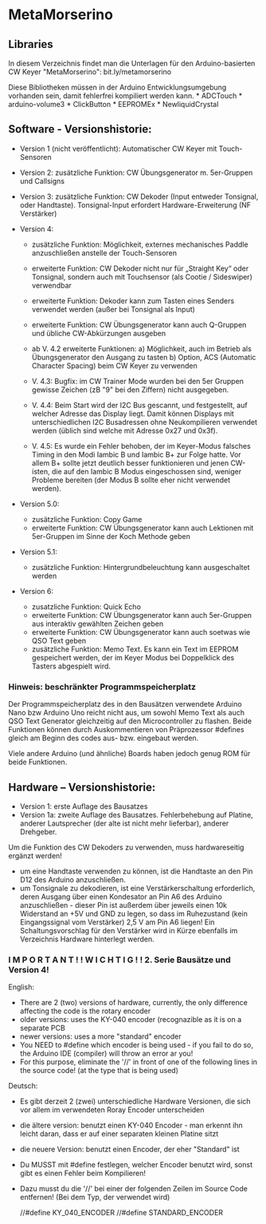 # MetaMorserino

## Libraries

In diesem Verzeichnis findet man die Unterlagen für den Arduino-basierten CW Keyer "MetaMorserino":
bit.ly/metamorserino

Diese Bibliotheken müssen in der Arduino Entwicklungsumgebung
vorhanden sein, damit fehlerfrei kompiliert werden kann.
    * ADCTouch
    * arduino-volume3
    * ClickButton
    * EEPROMEx
    * NewliquidCrystal

## Software - Versionshistorie:

- Version 1 (nicht veröffentlicht):
  Automatischer CW Keyer mit Touch-Sensoren
- Version 2: zusätzliche Funktion: CW Übungsgenerator m. 5er-Gruppen und Callsigns
- Version 3: zusätzliche Funktion: CW Dekoder (Input entweder Tonsignal, oder Handtaste). Tonsignal-Input
     erfordert Hardware-Erweiterung (NF Verstärker)
- Version 4:
  - zusätzliche Funktion: Möglichkeit, externes mechanisches Paddle anzuschließen anstelle der
                           Touch-Sensoren
  - erweiterte Funktion: CW Dekoder nicht nur für „Straight Key“ oder Tonsignal, sondern auch mit
              Touchsensor (als Cootie / Sideswiper) verwendbar
  - erweiterte Funktion: Dekoder kann zum Tasten eines Senders verwendet werden (außer bei Tonsignal
        als Input)
  - erweiterte Funktion: CW Übungsgenerator kann auch Q-Gruppen und übliche CW-Abkürzungen ausgeben

  - ab V. 4.2 erweiterte Funktionen:
     a) Möglichkeit, auch im Betrieb als Übungsgenerator den Ausgang zu tasten
     b) Option, ACS (Automatic Character Spacing) beim CW Keyer zu verwenden

  - V. 4.3: Bugfix: im CW Trainer Mode wurden bei den 5er Gruppen gewisse Zeichen (zB "9" bei den Ziffern) nicht
    ausgegeben.

  - V. 4.4: Beim Start wird der I2C Bus gescannt, und festgestellt, auf welcher Adresse das Display liegt. Damit können
    Displays mit unterschiedlichen I2C Busadressen ohne Neukompilieren verwendet werden
    (üblich sind welche mit Adresse 0x27 und 0x3f).

  - V. 4.5: Es wurde ein Fehler behoben, der im Keyer-Modus falsches Timing in den Modi Iambic B und Iambic B+ zur
    Folge hatte. Vor allem B+ sollte jetzt deutlich besser funktionieren und jenen CW-isten, die auf
    den Iambic B Modus eingeschossen sind, weniger Probleme bereiten (der Modus B sollte eher nicht
    verwendet werden).

- Version 5.0:
  - zusätzliche Funktion: Copy Game
  - erweiterte Funktion: CW Übungsgenerator kann auch Lektionen mit 5er-Gruppen im Sinne der Koch Methode geben
- Version 5.1:
  - zusätzliche Funktion: Hintergrundbeleuchtung kann ausgeschaltet werden
- Version 6:
  - zusatzliche Funktion: Quick Echo
  - erweiterte Funktion: CW Übungsgenerator kann auch 5er-Gruppen aus interaktiv gewählten Zeichen geben
  - erweiterte Funktion: CW Übungsgenerator kann auch soetwas wie QSO Text geben
  - zusätzliche Funktion: Memo Text. Es kann ein Text im EEPROM gespeichert werden, der im Keyer Modus
    bei Doppelklick des Tasters abgespielt wird.

### Hinweis: beschränkter Programmspeicherplatz

Der Programmspeicherplatz des in den Bausätzen verwendete Arduino Nano
bzw Arduino Uno reicht nicht aus, um sowohl Memo Text als auch QSO
Text Generator gleichzeitig auf den Microcontroller zu flashen. Beide
Funktionen können durch Auskommentieren von Präprozessor #defines
gleich am Beginn des codes aus- bzw. eingebaut werden.

Viele andere Arduino (und ähnliche) Boards haben jedoch genug ROM für beide Funktionen.


## Hardware – Versionshistorie:

- Version 1: erste Auflage des Bausatzes
- Version 1a: zweite Auflage des Bausatzes. Fehlerbehebung auf Platine, anderer Lautsprecher (der alte ist
      nicht mehr lieferbar), anderer Drehgeber.

Um die Funktion des CW Dekoders zu verwenden, muss hardwareseitig ergänzt werden!

- um eine Handtaste verwenden zu können, ist die Handtaste an den Pin D12 des Arduino anzuschließen.
- um Tonsignale zu dekodieren, ist eine Verstärkerschaltung erforderlich, deren Ausgang über
  einen Kondesator an Pin A6 des Arduino anzuschließen - dieser Pin ist außerdem über jeweils
  einen 10k Widerstand an +5V und GND zu legen, so dass im Ruhezustand (kein Eingangssignal vom
  Verstärker) 2,5 V am Pin A6 liegen!
  Ein Schaltungsvorschlag für den Verstärker wird in Kürze ebenfalls im Verzeichnis Hardware
  hinterlegt werden.


### I M P O R T A N T ! !   W I C H T I G ! !  2. Serie Bausätze und Version 4!
English:
  * There are 2 (two) versions of hardware, currently, the only difference affecting the code is the
    rotary encoder
  * older versions: uses the KY-040 encoder (recognazible as it is on a separate PCB
  * newer versions: uses a more "standard" encoder
  * You NEED to #define which encoder is being used - if you fail to do so, the Arduino IDE (compiler) will
    throw an error ar you!
  * For this purpose, eliminate the '//' in front of one of the following lines in the source code! (at the
    type that is being used)

Deutsch:
  * Es gibt derzeit 2 (zwei) unterschiedliche Hardware Versionen, die sich vor allem im verwendeten
    Roray Encoder unterscheiden
  * die ältere version: benutzt einen KY-040 Encoder - man erkennt ihn leicht daran, dass er auf einer
    separaten kleinen Platine sitzt
  * die neuere Version: benutzt einen Encoder, der eher "Standard" ist
  * Du MUSST mit #define festlegen, welcher Encoder benutzt wird, sonst gibt es einen Fehler beim Kompilieren!
  * Dazu musst du die '//' bei einer der folgenden Zeilen im Source Code entfernen! (Bei dem Typ, der
    verwendet wird)

    //#define KY_040_ENCODER
    //#define STANDARD_ENCODER


